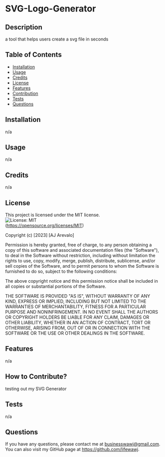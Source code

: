 # SVG-Logo-Generator

## Description

a tool that helps users create a svg file in seconds

## Table of Contents

- [Installation](#installation)
- [Usage](#usage)
- [Credits](#credits)
- [License](#license)
- [Features](#features)
- [Contribution](#contribution)
- [Tests](#tests)
- [Questions](#questions)

## Installation

n/a

## Usage

n/a

## Credits

n/a

## License

This project is licensed under the MIT license. <br>
![License: MIT](https://img.shields.io/badge/License-MIT-yellow.svg) <br>
(https://opensource.org/licenses/MIT)

Copyright (c) [2023] [AJ Arevalo]

Permission is hereby granted, free of charge, to any person obtaining a copy
of this software and associated documentation files (the "Software"), to deal
in the Software without restriction, including without limitation the rights
to use, copy, modify, merge, publish, distribute, sublicense, and/or sell
copies of the Software, and to permit persons to whom the Software is
furnished to do so, subject to the following conditions:

The above copyright notice and this permission notice shall be included in all
copies or substantial portions of the Software.

THE SOFTWARE IS PROVIDED "AS IS", WITHOUT WARRANTY OF ANY KIND, EXPRESS OR
IMPLIED, INCLUDING BUT NOT LIMITED TO THE WARRANTIES OF MERCHANTABILITY,
FITNESS FOR A PARTICULAR PURPOSE AND NONINFRINGEMENT. IN NO EVENT SHALL THE
AUTHORS OR COPYRIGHT HOLDERS BE LIABLE FOR ANY CLAIM, DAMAGES OR OTHER
LIABILITY, WHETHER IN AN ACTION OF CONTRACT, TORT OR OTHERWISE, ARISING FROM,
OUT OF OR IN CONNECTION WITH THE SOFTWARE OR THE USE OR OTHER DEALINGS IN THE
SOFTWARE.

## Features

n/a

## How to Contribute?

testing out my SVG Generator

## Tests

n/a

## Questions

If you have any questions, please contact me at businesswawj@gmail.com.
You can also visit my GitHub page at https://github.com/lifewawj.
